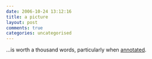```yaml
---
date: 2006-10-24 13:12:16
title: a picture
layout: post
comments: true
categories: uncategorised
---
```

...is worth a thousand words, particularly when
[annotated](http://flickr.com/photos/70276096@N00/278341985/).

